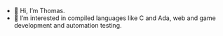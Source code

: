 - 👋 Hi, I’m Thomas.
- 👀 I’m interested in compiled languages like C and Ada, web and game development and automation testing.
